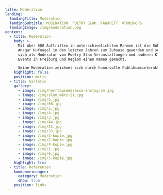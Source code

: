 ```yaml
---
title: Moderation
landing:
  landingTitle: Moderation
  landingSubtitle: MODERATION. POETRY SLAM. KABARETT. WORKSHOPS.
  landingImage: /img/moderation.png
content:
  - title: Moderation
    body: >-
      Mit über 600 Auftritten in unterschiedlichstem Rahmen ist die Bühne für
      Ansgar Hufnagel in den letzten Jahren zum Zuhause geworden und so hat er
      sich als Moderator von Poetry Slam Veranstaltungen und anderen Kleinkunst
      Events in Freiburg und Region einen Namen gemacht.

      Seine Moderation zeichnet sich durch humorvolle Publikumsinteraktion, gekonnten Stimmungsaufbau und eigenen kleinen Anekdoten und Texten aus, um das Publikum zu unterhalten und die Bühne für den nächsten Akteur / die nächste Akteurin frei zu machen. Dabei geht es um mehr als nur durch den Abend zu führen - Ansgar Hufnagel sieht seine Aufgabe auch darin, dass sich alle anwesenden Personen pudelwohl fühlen und sich voll und ganz auf den jeweiligen Anlass einlassen können. Mit Ansgar Hufnagel als Moderator haben Sie einen professionellen, sympathischen und bestens vernetzten Ansprechpartner für Ihr Event an der Seite.
    highlight: false
    position: mitte
  - title: Gallerie
    gallery:
      - image: /img/herrtausendsassa-instagram.jpg
      - image: /img/slam_märz-21.jpg
      - image: /img/5.jpg
      - image: /img/66.jpg
      - image: /img/2.jpg
      - image: /img/4.jpg
      - image: /img/3.jpg
      - image: /img/44.jpg
      - image: /img/11.jpg
      - image: /img/33.jpg
      - image: /img/3-kopie.jpg
      - image: /img/2-kopie.jpg
      - image: /img/4-kopie.jpg
      - image: /img/1.jpg
      - image: /img/6.jpg
      - image: /img/5-kopie.jpg
    highlight: true
  - title: Referenzen
    kundenmeinungen:
      category: Moderation
      show: true
    position: links
---
```

